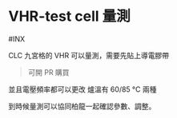 # VHR-test cell 量測
#INX

CLC 九宮格的 VHR 可以量測，需要先貼上導電膠帶
> 可開 PR 購買

並且電壓頻率都可以更改
爐溫有 60/85 °C 兩種

到時候量測可以協同柏龍一起確認參數、調整。